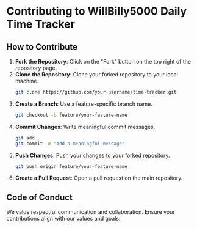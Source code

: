 # Contributing to WillBilly5000 Daily Time Tracker

## How to Contribute
1. **Fork the Repository**: Click on the "Fork" button on the top right of the repository page.
2. **Clone the Repository**: Clone your forked repository to your local machine.
   ```bash
   git clone https://github.com/your-username/time-tracker.git
   ```
3. **Create a Branch**: Use a feature-specific branch name.
   ```bash
   git checkout -b feature/your-feature-name
   ```
4. **Commit Changes**: Write meaningful commit messages.
   ```bash
   git add .
   git commit -m "Add a meaningful message"
   ```
5. **Push Changes**: Push your changes to your forked repository.
   ```bash
   git push origin feature/your-feature-name
   ```
6. **Create a Pull Request**: Open a pull request on the main repository.

## Code of Conduct
We value respectful communication and collaboration. Ensure your contributions align with our values and goals.
